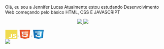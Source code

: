 Olá, eu sou a Jennifer Lucas
Atualmente estou estudando Desenvolvimento Web começando pelo básico HTML, CSS E JAVASCRIPT
<div align="center">
  <a href="https://https://github.com/jennifercastrolucas">
  <img height="180em" src="https://github-readme-stats.vercel.app/api?username=jennifercastrolucas&show_icons=true&theme=dracula&include_all_commits=true&count_private=true"/>
  <img height="180em" src="https://github-readme-stats.vercel.app/api/top-langs/?username=jennifercastrolucas&layout=compact&langs_count=7&theme=dracula"/>
</div>
<div style="display: inline_block"><br>
  <img align="center" alt="jennifer-Js" height="30" width="40" src="https://raw.githubusercontent.com/devicons/devicon/master/icons/javascript/javascript-plain.svg">
  <img align="center" alt="jennifer-HTML" height="30" width="40" src="https://raw.githubusercontent.com/devicons/devicon/master/icons/html5/html5-original.svg">
  <img align="center" alt="jennifer-CSS" height="30" width="40" src="https://raw.githubusercontent.com/devicons/devicon/master/icons/css3/css3-original.svg">
</div>
 <a href="https://https://www.linkedin.com/in/jennifer-lucas-96b38818b/" target="_blank"><img src="https://https://img.shields.io/badge/LinkedIn-0077B5?style=for-the-badge&logo=linkedin&logoColor=white" target="_blank"></a>
 
